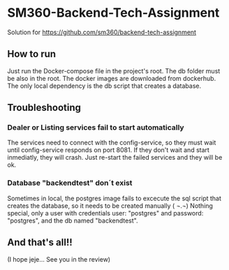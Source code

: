 # SM360-Backend-Tech-Assignment

Solution for https://github.com/sm360/backend-tech-assignment

## How to run

Just run the Docker-compose file in the project's root. The db folder must be also in the root.
The docker images are downloaded from dockerhub. The only local dependency is the db script that creates a database.


## Troubleshooting

### Dealer or Listing services fail to start automatically

The services need to connect with the config-service, so they must wait until config-service responds on port 8081.
If they don't wait and start inmediatly, they will crash. Just re-start the failed services and they will be ok.

### Database "backendtest" don´t exist

Sometimes in local, the postgres image fails to excecute the sql script that creates the database, so it needs to be created manually ( ¬.¬)
Nothing special, only a user with credentials user: "postgres" and password: "postgres", and the db named "backendtest".


## And that's all!! 
(I hope jeje... See you in the review)
